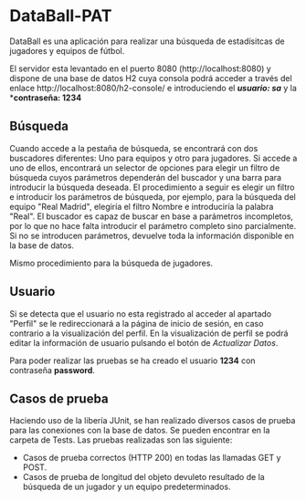 # DataBall-PAT

DataBall es una aplicación para realizar una búsqueda de estadísitcas de jugadores y equipos de fútbol. 

El servidor esta levantado en el puerto 8080 (http://localhost:8080) y dispone de una base de datos H2 cuya consola podrá acceder a través del enlace http://localhost:8080/h2-console/ e introduciendo el ***usuario: sa*** y la ***contraseña: 1234**

## Búsqueda

Cuando accede a la pestaña de búsqueda, se encontrará con dos buscadores diferentes: Uno para equipos y otro para jugadores. Si accede a uno de ellos, encontrará un selector de opciones para elegir un filtro de búsqueda cuyos parámetros dependerán del buscador y una barra para introducir la búsqueda deseada.
El procedimiento a seguir es elegir un filtro e introducir los parámetros de búsqueda, por ejemplo, para la búsqueda del equipo "Real Madrid", elegiría el filtro Nombre e introduciría la palabra "Real". El buscador es capaz de buscar en base a parámetros incompletos, por lo que no hace falta introducir el parámetro completo sino parcialmente. Si no se introducen parámetros, devuelve toda la información disponible en la base de datos.

Mismo procedimiento para la búsqueda de jugadores.

## Usuario
Si se detecta que el usuario no esta registrado al acceder al apartado "Perfil" se le redireccionará a la página de inicio de sesión, en caso contrario a la visualización del perfil. En la visualización de perfil se podrá editar la información de usuario pulsando el botón de *Actualizar Datos*.

Para poder realizar las pruebas se ha creado el usuario **1234** con contraseña **password**.

## Casos de prueba
Haciendo uso de la libería JUnit, se han realizado diversos casos de prueba para las conexiones con la base de datos. Se pueden encontrar en la carpeta de Tests.
Las pruebas realizadas son las siguiente:

- Casos de prueba correctos (HTTP 200) en todas las llamadas GET y POST.
- Casos de prueba de longitud del objeto devuleto resultado de la búsqueda de un jugador y un equipo predeterminados.



